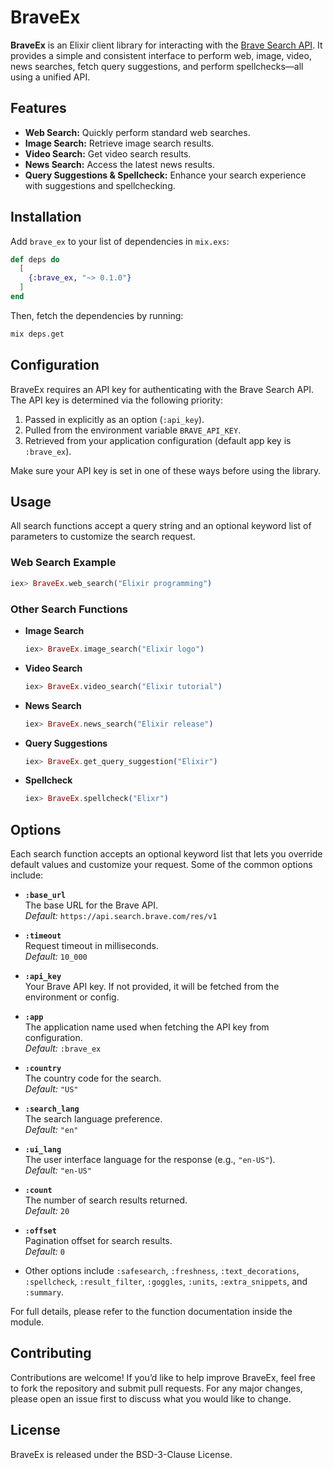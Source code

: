 # BraveEx

**BraveEx** is an Elixir client library for interacting with the [Brave Search API](https://api.search.brave.com). It provides a simple and consistent interface to perform web, image, video, news searches, fetch query suggestions, and perform spellchecks—all using a unified API.

## Features

- **Web Search:** Quickly perform standard web searches.
- **Image Search:** Retrieve image search results.
- **Video Search:** Get video search results.
- **News Search:** Access the latest news results.
- **Query Suggestions & Spellcheck:** Enhance your search experience with suggestions and spellchecking.

## Installation

Add `brave_ex` to your list of dependencies in `mix.exs`:

```elixir
def deps do
  [
    {:brave_ex, "~> 0.1.0"}
  ]
end
```

Then, fetch the dependencies by running:

```sh
mix deps.get
```

## Configuration

BraveEx requires an API key for authenticating with the Brave Search API. The API key is determined via the following priority:

1. Passed in explicitly as an option (`:api_key`).
2. Pulled from the environment variable `BRAVE_API_KEY`.
3. Retrieved from your application configuration (default app key is `:brave_ex`).

Make sure your API key is set in one of these ways before using the library.

## Usage

All search functions accept a query string and an optional keyword list of parameters to customize the search request.

### Web Search Example

```elixir
iex> BraveEx.web_search("Elixir programming")
```

### Other Search Functions

- **Image Search**

  ```elixir
  iex> BraveEx.image_search("Elixir logo")
  ```

- **Video Search**

  ```elixir
  iex> BraveEx.video_search("Elixir tutorial")
  ```

- **News Search**

  ```elixir
  iex> BraveEx.news_search("Elixir release")
  ```

- **Query Suggestions**

  ```elixir
  iex> BraveEx.get_query_suggestion("Elixir")
  ```

- **Spellcheck**

  ```elixir
  iex> BraveEx.spellcheck("Elixr")
  ```

## Options

Each search function accepts an optional keyword list that lets you override default values and customize your request. Some of the common options include:

- **`:base_url`**  
  The base URL for the Brave API.  
  _Default:_ `https://api.search.brave.com/res/v1`

- **`:timeout`**  
  Request timeout in milliseconds.  
  _Default:_ `10_000`

- **`:api_key`**  
  Your Brave API key. If not provided, it will be fetched from the environment or config.

- **`:app`**  
  The application name used when fetching the API key from configuration.  
  _Default:_ `:brave_ex`

- **`:country`**  
  The country code for the search.  
  _Default:_ `"US"`

- **`:search_lang`**  
  The search language preference.  
  _Default:_ `"en"`

- **`:ui_lang`**  
  The user interface language for the response (e.g., `"en-US"`).  
  _Default:_ `"en-US"`

- **`:count`**  
  The number of search results returned.  
  _Default:_ `20`

- **`:offset`**  
  Pagination offset for search results.  
  _Default:_ `0`

- Other options include `:safesearch`, `:freshness`, `:text_decorations`, `:spellcheck`, `:result_filter`, `:goggles`, `:units`, `:extra_snippets`, and `:summary`.

For full details, please refer to the function documentation inside the module.

## Contributing

Contributions are welcome! If you’d like to help improve BraveEx, feel free to fork the repository and submit pull requests. For any major changes, please open an issue first to discuss what you would like to change.

## License

BraveEx is released under the BSD-3-Clause License.
